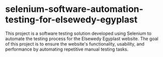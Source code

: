 # selenium-software-automation-testing-for-elsewedy-egyplast
This project is a software testing solution developed using Selenium to automate the testing process for the Elsewedy Egyplast website. The goal of this project is to ensure the website's functionality, usability, and performance by automating repetitive manual testing tasks. 
